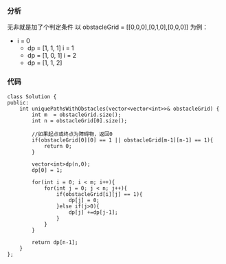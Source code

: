 ### 分析
无非就是加了个判定条件
以 obstacleGrid = [[0,0,0],[0,1,0],[0,0,0]] 为例：
- i = 0
    - dp = [1, 1, 1]
i = 1
    - dp = [1, 0, 1]
i = 2
    - dp = [1, 1, 2]

### 代码
```
class Solution {
public:
    int uniquePathsWithObstacles(vector<vector<int>>& obstacleGrid) {
        int m  = obstacleGrid.size();
        int n = obstacleGrid[0].size();

        //如果起点或终点为障碍物，返回0
        if(obstacleGrid[0][0] == 1 || obstacleGrid[m-1][n-1] == 1){
            return 0;
        }

        vector<int>dp(n,0);
        dp[0] = 1;

        for(int i = 0; i < m; i++){
            for(int j = 0; j < n; j++){
                if(obstacleGrid[i][j] == 1){
                    dp[j] = 0;
                }else if(j>0){
                    dp[j] +=dp[j-1];
                }
            }
        }
        
        return dp[n-1];
    }
};
```